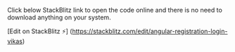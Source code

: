 Click below StackBlitz link to open the code online and there is no need to download anything on your system.

[Edit on StackBlitz ⚡️]
(https://stackblitz.com/edit/angular-registration-login-vikas)
